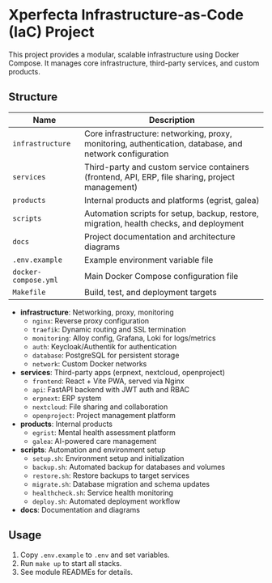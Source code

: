 # Xperfecta Infrastructure-as-Code (IaC) Project

This project provides a modular, scalable infrastructure using Docker Compose. It manages core infrastructure, third-party services, and custom products.

## Structure
| Name           | Description                                         |
|----------------|-----------------------------------------------------|
| `infrastructure` | Core infrastructure: networking, proxy, monitoring, authentication, database, and network configuration |
| `services`       | Third-party and custom service containers (frontend, API, ERP, file sharing, project management) |
| `products`       | Internal products and platforms (egrist, galea)    |
| `scripts`        | Automation scripts for setup, backup, restore, migration, health checks, and deployment |
| `docs`           | Project documentation and architecture diagrams    |
| `.env.example`   | Example environment variable file                  |
| `docker-compose.yml` | Main Docker Compose configuration file         |
| `Makefile`       | Build, test, and deployment targets                |


- **infrastructure**: Networking, proxy, monitoring  
   - `nginx`: Reverse proxy configuration  
   - `traefik`: Dynamic routing and SSL termination  
   - `monitoring`: Alloy config, Grafana, Loki for logs/metrics  
   - `auth`: Keycloak/Authentik for authentication  
   - `database`: PostgreSQL for persistent storage  
   - `network`: Custom Docker networks  
- **services**: Third-party apps (erpnext, nextcloud, openproject)
   - `frontend`: React + Vite PWA, served via Nginx  
   - `api`: FastAPI backend with JWT auth and RBAC  
   - `erpnext`: ERP system  
   - `nextcloud`: File sharing and collaboration  
   - `openproject`: Project management platform  
- **products**: Internal products  
   - `egrist`: Mental health assessment platform  
   - `galea`: AI-powered care management  
- **scripts**: Automation and environment setup
   - `setup.sh`: Environment setup and initialization  
   - `backup.sh`: Automated backup for databases and volumes  
   - `restore.sh`: Restore backups to target services  
   - `migrate.sh`: Database migration and schema updates  
   - `healthcheck.sh`: Service health monitoring  
   - `deploy.sh`: Automated deployment workflow  
- **docs**: Documentation and diagrams

## Usage
1. Copy `.env.example` to `.env` and set variables.
2. Run `make up` to start all stacks.
3. See module READMEs for details.
